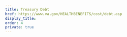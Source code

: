```yaml
---
title: Treasury Debt
href: https://www.va.gov/HEALTHBENEFITS/cost/debt.asp
display_title:
order: 4
private: true
---
```

